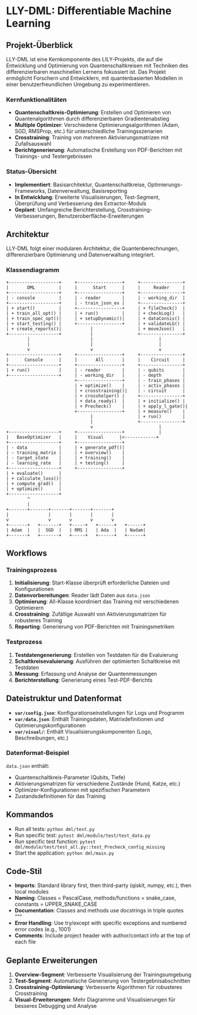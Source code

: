 # LLY-DML: Differentiable Machine Learning

## Projekt-Überblick
LLY-DML ist eine Kernkomponente des LILY-Projekts, die auf die Entwicklung und Optimierung von Quantenschaltkreisen mit Techniken des differenzierbaren maschinellen Lernens fokussiert ist. Das Projekt ermöglicht Forschern und Entwicklern, mit quantenbasierten Modellen in einer benutzerfreundlichen Umgebung zu experimentieren.

### Kernfunktionalitäten
- **Quantenschaltkreis-Optimierung**: Erstellen und Optimieren von Quantenalgorithmen durch differenzierbaren Gradientenabstieg
- **Multiple Optimizer**: Verschiedene Optimierungsalgorithmen (Adam, SGD, RMSProp, etc.) für unterschiedliche Trainingsszenarien
- **Crosstraining**: Training von mehreren Aktivierungsmatrizen mit Zufallsauswahl
- **Berichtgenerierung**: Automatische Erstellung von PDF-Berichten mit Trainings- und Testergebnissen

### Status-Übersicht
- **Implementiert**: Basisarchitektur, Quantenschaltkreise, Optimierungs-Frameworks, Datenverwaltung, Basisreporting
- **In Entwicklung**: Erweiterte Visualisierungen, Test-Segment, Überprüfung und Verbesserung des Extractor-Moduls
- **Geplant**: Umfangreiche Berichterstellung, Crosstraining-Verbesserungen, Benutzeroberfläche-Erweiterungen

## Architektur
LLY-DML folgt einer modularen Architektur, die Quantenberechnungen, differenzierbare Optimierung und Datenverwaltung integriert.

### Klassendiagramm
```
+-------------------+     +-----------------+     +----------------+
|       DML         |     |      Start      |     |     Reader     |
+-------------------+     +-----------------+     +----------------+
| - console         |     | - reader        |     | - working_dir  |
+-------------------+     | - train_json_ex |     +----------------+
| + start()         |     +-----------------+     | + fileCheck()  |
| + train_all_opt() |     | + run()         |     | + checkLog()   |
| + train_spec_opt()|     | + setupDynamic()|     | + dataConsis() |
| + start_testing() |     +-----------------+     | + validateLG() |
| + create_reports()|           |                 | + moveJson()   |
+-------------------+           |                 +----------------+
        |                       |                         |
        |                       |                         |
        v                       v                         v
+-------------------+     +-----------------+     +----------------+
|      Console      |     |       All       |     |    Circuit     |
+-------------------+     +-----------------+     +----------------+
| + run()           |     | - reader        |     | - qubits       |
+-------------------+     | - working_dir   |     | - depth        |
                          +-----------------+     | - train_phases |
                          | + optimize()    |     | - activ_phases |
                          | + crosstraining()|    | - circuit      |
                          | + crosshelper() |     +----------------+
                          | + data_ready()  |     | + initialize() |
                          | + Precheck()    |     | + apply_l_gate()|
                          +-----------------+     | + measure()    |
                                |                 | + run()        |
                                |                 +----------------+
                                v                         |
+-------------------+     +-----------------+             |
|   BaseOptimizer   |     |    Visual      |<------------+
+-------------------+     +-----------------+
| - data            |     | + generate_pdf()|
| - training_matrix |     | + overview()    |
| - target_state    |     | + training()    |
| - learning_rate   |     | + testing()     |
+-------------------+     +-----------------+
| + evaluate()      |
| + calculate_loss()|
| + compute_grad()  |
| + optimize()      |
+-------------------+
        ^
        |
+-------+-------+-------+-------+-------+
|               |       |       |       |
v               v       v       v       v
+-------+   +-------+   +-----+   +------+   +------+
| Adam  |   |  SGD  |   | RMS |   | Ada  |   | Nadam|
+-------+   +-------+   +-----+   +------+   +------+
```

## Workflows

### Trainingsprozess
1. **Initialisierung**: Start-Klasse überprüft erforderliche Dateien und Konfigurationen
2. **Datenvorbereitungen**: Reader lädt Daten aus `data.json` 
3. **Optimierung**: All-Klasse koordiniert das Training mit verschiedenen Optimierern
4. **Crosstraining**: Zufällige Auswahl von Aktivierungsmatrizen für robusteres Training
5. **Reporting**: Generierung von PDF-Berichten mit Trainingsmetriken

### Testprozess
1. **Testdatengenerierung**: Erstellen von Testdaten für die Evaluierung
2. **Schaltkreisevaluierung**: Ausführen der optimierten Schaltkreise mit Testdaten
3. **Messung**: Erfassung und Analyse der Quantenmessungen
4. **Berichterstellung**: Generierung eines Test-PDF-Berichts

## Dateistruktur und Datenformat
- **`var/config.json`**: Konfigurationseinstellungen für Logs und Programm
- **`var/data.json`**: Enthält Trainingsdaten, Matrixdefinitionen und Optimierungskonfigurationen
- **`var/visual/`**: Enthält Visualisierungskomponenten (Logo, Beschreibungen, etc.)

### Datenformat-Beispiel
`data.json` enthält:
- Quantenschaltkreis-Parameter (Qubits, Tiefe)
- Aktivierungsmatrizen für verschiedene Zustände (Hund, Katze, etc.)
- Optimizer-Konfigurationen mit spezifischen Parametern
- Zustandsdefinitionen für das Training

## Kommandos
- Run all tests: `python dml/test.py`
- Run specific test: `pytest dml/module/test/test_data.py`
- Run specific test function: `pytest dml/module/test/test_all.py::test_Precheck_config_missing`
- Start the application: `python dml/main.py`

## Code-Stil
- **Imports**: Standard library first, then third-party (qiskit, numpy, etc.), then local modules
- **Naming**: Classes = PascalCase, methods/functions = snake_case, constants = UPPER_SNAKE_CASE
- **Documentation**: Classes and methods use docstrings in triple quotes """
- **Error Handling**: Use try/except with specific exceptions and numbered error codes (e.g., 1001)
- **Comments**: Include project header with author/contact info at the top of each file

## Geplante Erweiterungen
1. **Overview-Segment**: Verbesserte Visualisierung der Trainingsumgebung
2. **Test-Segment**: Automatische Generierung von Testergebnisabschnitten
3. **Crosstraining-Optimierung**: Verbesserte Algorithmen für robusteres Crosstraining
4. **Visual-Erweiterungen**: Mehr Diagramme und Visualisierungen für besseres Debugging und Analyse